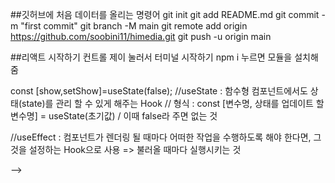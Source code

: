 ##깃허브에 처음 데이터를 올리는 명령어
git init
git add README.md
git commit -m "first commit"
git branch -M main
git remote add origin https://github.com/soobini11/himedia.git
git push -u origin main

##리액트 시작하기
컨트롤 제이 눌러서 터미널 시작하기
npm i 누르면 모듈을 설치해줌

 const [show,setShow]=useState(false);
 //useState : 함수형 컴포넌트에서도 상태(state)를 관리 할 수 있게 해주는 Hook
 // 형식 : const [변수명, 상태를 업데이트 할 변수명] = useState(초기값) / 이때 false라 주면 없는 것

 //useEffect : 컴포넌트가 렌더링 될 때마다 어떠한 작업을 수행하도록 해야 한다면, 그것을 설정하는 Hook으로 사용 => 불러올 때마다 실행시키는 것

 <!-- const Footer = () => {
 <!-- const [count,setCount] = useState(0)
 return(
  // <div>
  //   <p>you clicked {count} times</p>
  //   <button onClick={()=>(setCount(count+1))}>click me+</button>
  //   <button onClick={()=>(setCount(count-1))}>click me-</button>
  // </div>
 )
}

export default Footer --> -->
